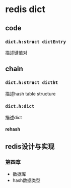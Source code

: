# redis dict



## code

### `dict.h:struct dictEntry`

描述键值对

## chain




### `dict.h:struct dictht`

描述hash table structure


### `dict.h:dict`

描述dict


#### rehash



## redis设计与实现

### 第四章 
- 数据库
- hash数据类型